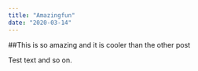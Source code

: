 ```yaml
---
title: "Amazingfun"
date: "2020-03-14"
---
```


##This is so amazing and it is cooler than the other post

Test text and so on.